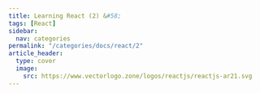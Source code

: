 ```yaml
---
title: Learning React (2) &#58;
tags: [React]
sidebar:
  nav: categories
permalink: "/categories/docs/react/2"
article_header:
  type: cover
  image:
    src: https://www.vectorlogo.zone/logos/reactjs/reactjs-ar21.svg
---
```


<!-- more -->

<br/>

&nbsp;&nbsp;
